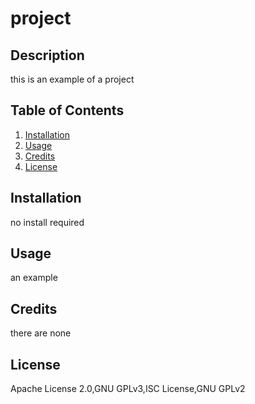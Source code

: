 # project
  ## Description

  this is an example of a project

  ## Table of Contents 

  1. [Installation](#Installation)
  2. [Usage](#Usage)
  3. [Credits](#Credits)
  4. [License](#License)

  ## Installation

  no install required

  ## Usage

  an example

  ## Credits

  there are none

  ## License
  Apache License 2.0,GNU GPLv3,ISC License,GNU GPLv2

  